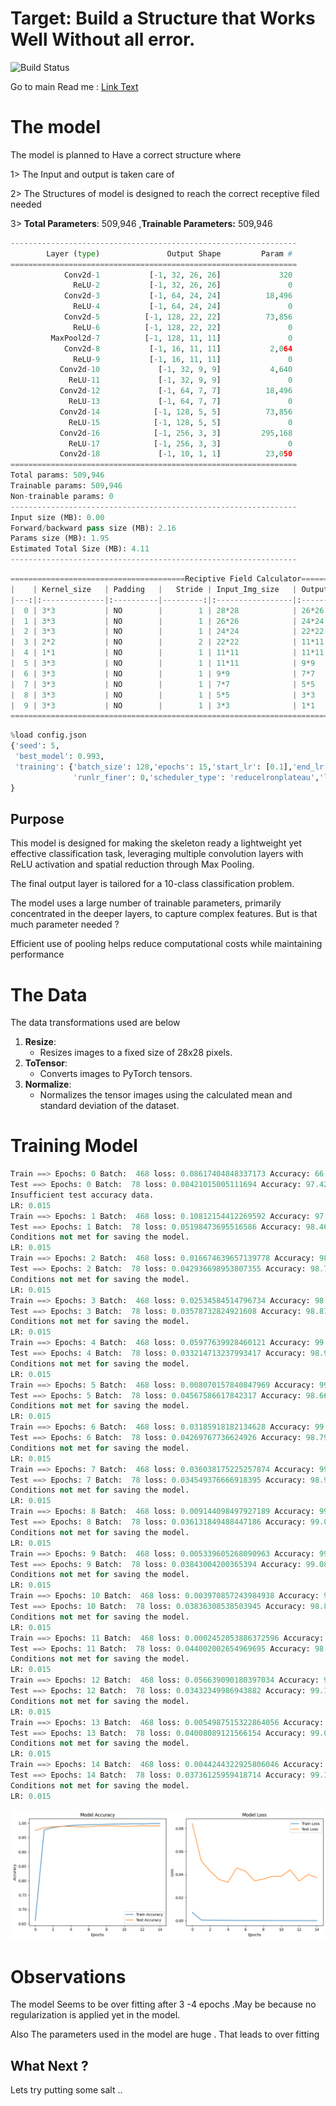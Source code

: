 # Target: Build a Structure that Works Well Without all error. 

![Build Status](https://github.com/Code-Trees/mnist_ops/actions/workflows/python-app.yml/badge.svg)



Go to main Read me : [Link Text](https://github.com/Code-Trees/Evolution_of_AI/blob/main/Best_way_model_building/README.md)



# The model 

The model is planned to Have a correct structure where

1> The Input and output is taken care of

2> The Structures of model is designed to reach the correct receptive filed needed 

3>  **Total Parameters**: 509,946  ,**Trainable Parameters:** 509,946

```python
----------------------------------------------------------------
        Layer (type)               Output Shape         Param #
================================================================
            Conv2d-1           [-1, 32, 26, 26]             320
              ReLU-2           [-1, 32, 26, 26]               0
            Conv2d-3           [-1, 64, 24, 24]          18,496
              ReLU-4           [-1, 64, 24, 24]               0
            Conv2d-5          [-1, 128, 22, 22]          73,856
              ReLU-6          [-1, 128, 22, 22]               0
         MaxPool2d-7          [-1, 128, 11, 11]               0
            Conv2d-8           [-1, 16, 11, 11]           2,064
              ReLU-9           [-1, 16, 11, 11]               0
           Conv2d-10             [-1, 32, 9, 9]           4,640
             ReLU-11             [-1, 32, 9, 9]               0
           Conv2d-12             [-1, 64, 7, 7]          18,496
             ReLU-13             [-1, 64, 7, 7]               0
           Conv2d-14            [-1, 128, 5, 5]          73,856
             ReLU-15            [-1, 128, 5, 5]               0
           Conv2d-16            [-1, 256, 3, 3]         295,168
             ReLU-17            [-1, 256, 3, 3]               0
           Conv2d-18             [-1, 10, 1, 1]          23,050
================================================================
Total params: 509,946
Trainable params: 509,946
Non-trainable params: 0
----------------------------------------------------------------
Input size (MB): 0.00
Forward/backward pass size (MB): 2.16
Params size (MB): 1.95
Estimated Total Size (MB): 4.11
----------------------------------------------------------------
```



```python
=======================================Reciptive Field Calculator========================================
|    | Kernel_size   | Padding   |   Stride | Input_Img_size   | Output_Img_size   | Receptive_field   |
|---:|:--------------|:----------|---------:|:-----------------|:------------------|:------------------|
|  0 | 3*3           | NO        |        1 | 28*28            | 26*26             | 3*3               |
|  1 | 3*3           | NO        |        1 | 26*26            | 24*24             | 5*5               |
|  2 | 3*3           | NO        |        1 | 24*24            | 22*22             | 7*7               |
|  3 | 2*2           | NO        |        2 | 22*22            | 11*11             | 8*8               |
|  4 | 1*1           | NO        |        1 | 11*11            | 11*11             | 8*8               |
|  5 | 3*3           | NO        |        1 | 11*11            | 9*9               | 12*12             |
|  6 | 3*3           | NO        |        1 | 9*9              | 7*7               | 16*16             |
|  7 | 3*3           | NO        |        1 | 7*7              | 5*5               | 20*20             |
|  8 | 3*3           | NO        |        1 | 5*5              | 3*3               | 24*24             |
|  9 | 3*3           | NO        |        1 | 3*3              | 1*1               | 28*28             |
=========================================================================================================
```

```python
%load config.json
{'seed': 5,
 'best_model': 0.993,
 'training': {'batch_size': 128,'epochs': 15,'start_lr': [0.1],'end_lr': [2],'loss_type': 'nll','use_scheduler': 0,
              'runlr_finer': 0,'scheduler_type': 'reducelronplateau','lr_iter': 4500 }
}
```



## **Purpose**

This model is designed for making the skeleton ready  a lightweight yet effective classification task, leveraging multiple convolution layers with ReLU activation and spatial reduction through Max Pooling. 

The final output layer is tailored for a 10-class classification problem.

The model uses a large number of trainable parameters, primarily concentrated in the deeper layers, to capture complex features. But is that  much parameter needed ?

Efficient use of pooling helps reduce computational costs while maintaining performance



# The Data

The data transformations used are below 

1. **Resize**:
   - Resizes images to a fixed size of 28x28 pixels.
3. **ToTensor**:
   - Converts images to PyTorch tensors.
4. **Normalize**:
   - Normalizes the tensor images using the calculated mean and standard deviation of the dataset.



# Training Model

```python
Train ==> Epochs: 0 Batch:  468 loss: 0.08617404848337173 Accuracy: 66.11% : 100%|█████████████████████████| 469/469 [00:04<00:00, 117.01it/s]
Test ==> Epochs: 0 Batch:  78 loss: 0.08421015005111694 Accuracy: 97.42% : 100%|█████████████████████████████| 79/79 [00:00<00:00, 179.31it/s]
Insufficient test accuracy data.
LR: 0.015
Train ==> Epochs: 1 Batch:  468 loss: 0.10812154412269592 Accuracy: 97.69% : 100%|█████████████████████████| 469/469 [00:03<00:00, 118.81it/s]
Test ==> Epochs: 1 Batch:  78 loss: 0.05198473695516586 Accuracy: 98.46% : 100%|█████████████████████████████| 79/79 [00:00<00:00, 187.24it/s]
Conditions not met for saving the model.
LR: 0.015
Train ==> Epochs: 2 Batch:  468 loss: 0.016674639657139778 Accuracy: 98.47% : 100%|████████████████████████| 469/469 [00:03<00:00, 119.14it/s]
Test ==> Epochs: 2 Batch:  78 loss: 0.042936698953807355 Accuracy: 98.70% : 100%|████████████████████████████| 79/79 [00:00<00:00, 184.02it/s]
Conditions not met for saving the model.
LR: 0.015
Train ==> Epochs: 3 Batch:  468 loss: 0.02534584514796734 Accuracy: 98.87% : 100%|█████████████████████████| 469/469 [00:03<00:00, 118.71it/s]
Test ==> Epochs: 3 Batch:  78 loss: 0.03578732824921608 Accuracy: 98.87% : 100%|█████████████████████████████| 79/79 [00:00<00:00, 182.51it/s]
Conditions not met for saving the model.
LR: 0.015
Train ==> Epochs: 4 Batch:  468 loss: 0.05977639928460121 Accuracy: 99.18% : 100%|█████████████████████████| 469/469 [00:03<00:00, 119.74it/s]
Test ==> Epochs: 4 Batch:  78 loss: 0.033214713237993417 Accuracy: 98.90% : 100%|████████████████████████████| 79/79 [00:00<00:00, 186.56it/s]
Conditions not met for saving the model.
LR: 0.015
Train ==> Epochs: 5 Batch:  468 loss: 0.008070157840847969 Accuracy: 99.35% : 100%|████████████████████████| 469/469 [00:03<00:00, 119.86it/s]
Test ==> Epochs: 5 Batch:  78 loss: 0.04567586617842317 Accuracy: 98.66% : 100%|█████████████████████████████| 79/79 [00:00<00:00, 184.84it/s]
Conditions not met for saving the model.
LR: 0.015
Train ==> Epochs: 6 Batch:  468 loss: 0.03185918182134628 Accuracy: 99.49% : 100%|█████████████████████████| 469/469 [00:03<00:00, 118.48it/s]
Test ==> Epochs: 6 Batch:  78 loss: 0.04269767736624926 Accuracy: 98.79% : 100%|█████████████████████████████| 79/79 [00:00<00:00, 190.18it/s]
Conditions not met for saving the model.
LR: 0.015
Train ==> Epochs: 7 Batch:  468 loss: 0.036038175225257874 Accuracy: 99.52% : 100%|████████████████████████| 469/469 [00:03<00:00, 118.95it/s]
Test ==> Epochs: 7 Batch:  78 loss: 0.034549376666918395 Accuracy: 98.99% : 100%|████████████████████████████| 79/79 [00:00<00:00, 191.88it/s]
Conditions not met for saving the model.
LR: 0.015
Train ==> Epochs: 8 Batch:  468 loss: 0.009144098497927189 Accuracy: 99.61% : 100%|████████████████████████| 469/469 [00:03<00:00, 119.18it/s]
Test ==> Epochs: 8 Batch:  78 loss: 0.036131849488447186 Accuracy: 99.09% : 100%|████████████████████████████| 79/79 [00:00<00:00, 185.93it/s]
Conditions not met for saving the model.
LR: 0.015
Train ==> Epochs: 9 Batch:  468 loss: 0.005339605268090963 Accuracy: 99.68% : 100%|████████████████████████| 469/469 [00:03<00:00, 119.08it/s]
Test ==> Epochs: 9 Batch:  78 loss: 0.03843004200365394 Accuracy: 99.08% : 100%|█████████████████████████████| 79/79 [00:00<00:00, 185.52it/s]
Conditions not met for saving the model.
LR: 0.015
Train ==> Epochs: 10 Batch:  468 loss: 0.003970857243984938 Accuracy: 99.72% : 100%|███████████████████████| 469/469 [00:03<00:00, 117.47it/s]
Test ==> Epochs: 10 Batch:  78 loss: 0.03836308538503945 Accuracy: 98.84% : 100%|████████████████████████████| 79/79 [00:00<00:00, 187.06it/s]
Conditions not met for saving the model.
LR: 0.015
Train ==> Epochs: 11 Batch:  468 loss: 0.0002452053886372596 Accuracy: 99.81% : 100%|██████████████████████| 469/469 [00:03<00:00, 118.32it/s]
Test ==> Epochs: 11 Batch:  78 loss: 0.044002002654969695 Accuracy: 98.95% : 100%|███████████████████████████| 79/79 [00:00<00:00, 180.42it/s]
Conditions not met for saving the model.
LR: 0.015
Train ==> Epochs: 12 Batch:  468 loss: 0.056639090180397034 Accuracy: 99.77% : 100%|███████████████████████| 469/469 [00:03<00:00, 118.55it/s]
Test ==> Epochs: 12 Batch:  78 loss: 0.03432349986943882 Accuracy: 99.12% : 100%|████████████████████████████| 79/79 [00:00<00:00, 192.49it/s]
Conditions not met for saving the model.
LR: 0.015
Train ==> Epochs: 13 Batch:  468 loss: 0.0054987515322864056 Accuracy: 99.87% : 100%|██████████████████████| 469/469 [00:03<00:00, 118.15it/s]
Test ==> Epochs: 13 Batch:  78 loss: 0.04008089121566154 Accuracy: 99.01% : 100%|████████████████████████████| 79/79 [00:00<00:00, 188.00it/s]
Conditions not met for saving the model.
LR: 0.015
Train ==> Epochs: 14 Batch:  468 loss: 0.0044244322925806046 Accuracy: 99.87% : 100%|██████████████████████| 469/469 [00:03<00:00, 117.85it/s]
Test ==> Epochs: 14 Batch:  78 loss: 0.03736125959418714 Accuracy: 99.10% : 100%|████████████████████████████| 79/79 [00:00<00:00, 184.32it/s]
Conditions not met for saving the model.
LR: 0.015
```

![Train_test](readme_images/Train_test.png)



# Observations

The model Seems to be over fitting after 3 -4 epochs .May be because no regularization is applied yet  in the model. 

Also The parameters used in the model are huge . That leads to over fitting 



## What Next ?

Lets try putting some salt      .. 
